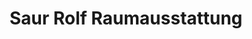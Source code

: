 ---
title: "Saur Rolf Raumausstattung"
url: /heidenheim-an-der-brenz/saur-rolf-raumausstattung/
shop: Möbel
---